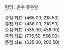 팀명 : 은수 좋은날  

중점 좌표: (466.00, 218.50)  
중점 좌표: (466.00, 218.50)  
중점 좌표: (535.00, 459.00)  
중점 좌표: (776.50, 556.00)  
중점 좌표: (625.00, 203.50)  

